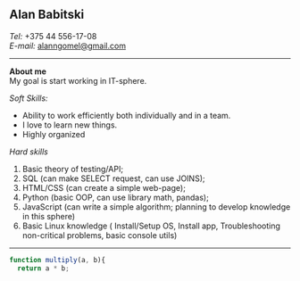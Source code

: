 ## Alan Babitski
*Tel:* +375 44 556-17-08  
*E-mail:* alanngomel@gmail.com

---
**About me**  
My goal is start working in IT-sphere.  

*Soft Skills:*
* Ability to work efficiently both individually and in a team.
* I love to learn new things.
* Highly organized 

*Hard skills*
1. Basic theory of testing/API;
2. SQL (can make SELECT request,  can use JOINS);
3. HTML/CSS (can create a simple web-page);
4. Python (basic OOP, can use library math, pandas);
5. JavaScript (can write a simple algorithm; planning to develop knowledge in this sphere)
6. Basic Linux knowledge ( Install/Setup OS,  Install app,  Troubleshooting non-critical problems, basic console utils)

---
```javascript
function multiply(a, b){
  return a * b;
```